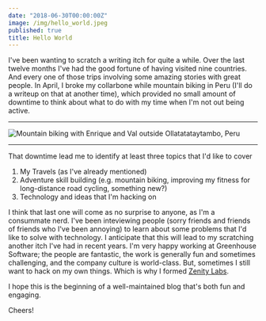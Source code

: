 ```yaml
---
date: "2018-06-30T00:00:00Z"
image: /img/hello_world.jpeg
published: true
title: Hello World
---
```


I've been wanting to scratch a writing itch for quite a while. Over the last twelve months I've had the good fortune of having visited nine countries. And every one of those trips involving some amazing stories with great people. In April, I broke my collarbone while mountain biking in Peru (I'll do a writeup on that at another time), which provided no small amount of downtime to think about what to do with my time when I'm not out being active.

---

![Mountain biking with Enrique and Val outside Ollatatataytambo, Peru](/img/fullsizeoutput_da0.jpeg)

---

That downtime lead me to identify at least three topics that I'd like to cover

1. My Travels (as I've already mentioned)
2. Adventure skill building (e.g. mountain biking, improving my fitness for long-distance road cycling, something new?)
3. Technology and ideas that I'm hacking on

I think that last one will come as no surprise to anyone, as I'm a consummate nerd. I've been inteviewing people (sorry friends and friends of friends who I've been annoying) to learn about some problems that I'd like to solve with technology. I anticipate that this will lead to my scratching another itch I've had in recent years. I'm very happy working at Greenhouse Software; the people are fantastic, the work is generally fun and sometimes challenging, and the company culture is world-class. But, sometimes I still want to hack on my own things. Which is why I formed [Zenity Labs](https://zenitylabs.com "Zenity Labs").

I hope this is the beginning of a well-maintained blog that's both fun and engaging.

Cheers!
